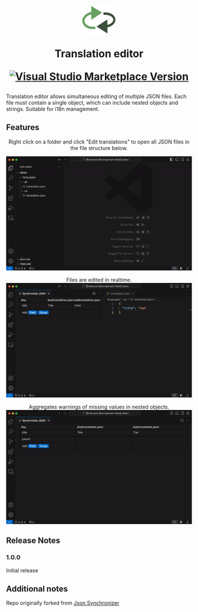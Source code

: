<h1 align="center">
  <p>
    <img src="./media/logo.png" width="94">
  </p>
  Translation editor
  <p align="center">
    <a href="https://marketplace.visualstudio.com/items?itemName=ogre.json-synchronizer">
      <img 
        src="https://img.shields.io/visual-studio-marketplace/v/ogre.json-synchronizer?color=blue&amp;label=JSON%20Synchronizer&logo=visual-studio-code"
        alt="Visual Studio Marketplace Version"
      />
    </a>
  </p>
</h1>

Translation editor allows simultaneous editing of multiple JSON files. Each file must contain a single object, which can include nested objects and strings. Suitable for i18n management.

## Features

<div align="center">
  Right click on a folder and click "Edit translations" to open all JSON files in the file structure below.<br>

![feature X](./media/folder-click.gif?raw=true)

Files are edited in realtime. <br>
![feature X](./media/realtime-edit.gif?raw=true)

Aggregates warnings of missing values in nested objects.<br>
![feature X](./media/aggregate-warnings.gif?raw=true)

</div>

## Release Notes

### 1.0.0

Initial release

## Additional notes

Repo originally forked from [Json Synchronizer](https://github.com/ogre-software/json-synchronizer)
